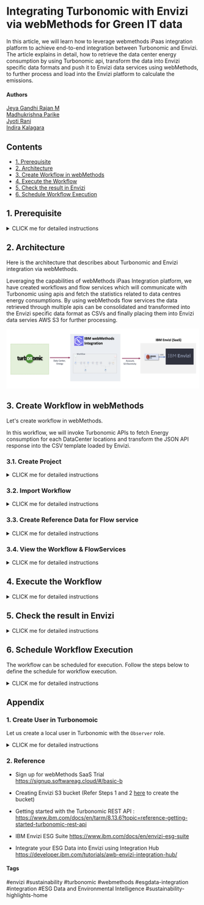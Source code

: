 # Integrating Turbonomic with Envizi via webMethods for Green IT data

In this article, we will learn how to leverage webmethods iPaas integration platform to achieve end-to-end integration between Turbonomic and Envizi. The article explains in detail, how to retrieve the data center energy consumption by  using Turbonomic api, transform the data into Envizi specific data formats and push it to Envizi data services using webMethods, to further process and load into the Envizi platform to calculate the emissions. 


#### Authors
 [Jeya Gandhi Rajan M](https://community.ibm.com/community/user/envirintel/people/jeya-gandhi-rajan-m1) <br />
 [Madhukrishna Parike]() <br />
 [Jyoti Rani](https://community.ibm.com/community/user/people/jyoti-rani1) <br />
 [Indira Kalagara]()

## Contents

- [1. Prerequisite](#1-Prerequisite)
- [2. Architecture](#2-Architecture)
- [3. Create Workflow in webMethods](#3-Create-Workflow-in-webMethods)
- [4. Execute the Workflow](#4-Execute-the-Workflow)
- [5. Check the result in Envizi](#5-Check-the-result-in-Envizi)
- [6. Schedule Workflow Execution](#6-Schedule-Workflow-Execution)

## 1. Prerequisite

<details><summary>CLICK me for detailed instructions</summary>

### 1.1 Environment

- Turbonomic v8.14.3 or higher 
- Envizi Saas instance access (Click [here](https://techzone.ibm.com/collection/aiapps-environmental-intelligencewith-envizi/environments) to get access). 
- webMethods Integration SaaS (Click [here](https://signup.softwareag.cloud/#/basic-b) to signup for Trial).

### 1.2 Turbonomic Pre-Configuration

1. Create an user with `Observer` role in Turbonomic. Refer [here](#user-content-1-create-user-in-turbonomoic) to create the user.


### 1.3 Envizi Preconfiguration

#### 1.3.1 Setting up Envizi Organization, Locations and accounts

To start with the integration, first we need to have / configure the organization hierarchy defined in Envizi and configure the identified datacenters as locations. For this article, lets say we have identified two data centers `IBMCloud | vc01dc01` from which we need to collect electricity consumptions and load into Envizi to calcuatle the emissions. So, these two data centers are represented as 2 different locations in the Envizi's organization hierarchy as shown in the below screenshot. 

<img src="images/org-hierarchy.png">


Each of these data center location in Envizi also have a corresponding electricity account created to store / hold the electricity consumption data. Below are the details of the locations and accounts which will be used as inputs further in the article.


| Location       | Account                   |
| ---------- | ----------------------- | 
| IN Bank-ODC-IBMCloud| IN Bank-ODC-IBMCloud-electricity|
| IN Bank-ODC-vc01dc01| IN Bank-ODC-vc01dc01-electricity|




1. Get the values for the below fields from Envizi. You can get these details by download the `Account Setup and Data Load` template in Envizi specific to locations and account style.

  - Organization (Organization name)
  - Organization Link (Organization reference id)
  - Account Style Link (Reference id for the account style `S2 - Electricity - kWh`)
  - Locations Names and Accounts Names (The locations names under which the accounts to be created)

#### 1.3.2 Envizi S3 Bucket

The integration requires Envizi AWS S3 data service details to place the Envizi templates in the respective s3 folder.  If the Envizi S3 data service is not created, please refer Steps 1 and 2 [here](https://developer.ibm.com/tutorials/awb-sending-udc-excel-to-s3/) to create.

1. From Envizi S3 bucket screen, get the values for the below fields.
  - Bucket
  - Folder
  - Username
  - Access Key
  - Secret Access Key

</details>

## 2. Architecture

Here is the architecture that describes about Turbonomic and Envizi integration via webMethods.

Leveraging the capabilities of webMethods iPaas Integration platform, we have created workflows and flow services which will communicate with Turbonomic using apis and fetch the statistics related to data centres energy consumptions. By using webMethods flow services the data retrieved through multiple apis can be consolidated and transformed into the Envizi specific data format as CSVs and finally placing them into Envizi data servies AWS S3 for further processing.

<img src="images/arch.png">

## 3. Create Workflow in webMethods

Let's create workflow in webMethods.

In this workflow, we will invoke Turbonomic APIs to fetch Energy consumption for each DataCenter locations and transform the JSON API response into the CSV template loaded by Envizi.

### 3.1. Create Project

<details><summary>CLICK me for detailed instructions</summary>

1. Login to your instance of webMethods integration with the respective credentials.

2. Click on `+` under the `Projects` tab.

<img src="images/im-11.png">

3. Enter the Project name.

4. Click on `Create`, to create the project.

<img src="images/im-12.png">

The project gets created as shown in the below image.

</details>

### 3.2. Import Workflow

<details><summary>CLICK me for detailed instructions</summary>

1. Download the Workflow archive file (webMethods workflow.zip) from [here](./files/webMethods-archives).

2. Click on `Import` button.

3. Select the Workflow file that is downloaded in the above step.

<img src="images/im-13.png">

4. For the following fields, you can leave the defaults as-is or enter the values as you would like to. 
  - Workflow Name
  - Workflow Description

5. Under `Parameters` section, update the field values based on your turbonomic, envizi environments

Refer the below table for the parameters values.

| Name       | Value                   | Comments             |
| ---------- | ----------------------- | --------------------
| TurboLoginAPI| https://[Turbonomic-URL]/api/v3/login | Turbonomic Login API. Replace the `[Turbonomic-URL]` with your Turbonomic instance url |
| TurboAccountStatsAPI| https://[Turbonomic-URL]/api/v3/entities/ | Retrieves the Data Centres statistics such as electricity consumption. Replace the `[Turbonomic-URL]` with your Turbonomic instance url |
| TurboDataCentresAPI|https://[Turbonomic-URL]/api/v3/search|  Fetches the data centres locations from Turbonomic instance. Replace the `[Turbonomic-URL]` with your Turbonomic instance url |
| TurboUserName||Enter the Turbonomic UserName received as part of prerequisites|
| TurboPassword | | Enter the Turbonomic Password received as part of prerequisites|
| S3BucketName| | Envizi S3 Bucket name received as part of prerequisites|
| EnviziTemplateFileName |  | Envizi S3 Folder name and File name as as part of prerequisites. Example: client_7e87560fc4e648/Account_Setup_and_Data_Load_DataCenter_electricity.csv|
| statsFilter| See below | To retrieve the electricity consumption for a specific period, update `startDate` and `endDate` in the same format as shown in the below sample and leave the rest as defaults .|
| EnviziDCMap | See below | Create mapping of actual data center name and the corresponding location names created in Envizi along with name of the electricity accounts |

**statsFilter**
```
{
    "data": {
        "startDate": "2025-01-01T00:00:01+00:00",
        "endDate": "2025-02-28T00:00:01+00:00",
        "statistics": [
            {
                "name": "Energy",
                "filters": [
                    {
                        "type": "relation",
                        "value": "sold"
                    }
                ]
            }
        ]
    }
}
```
**EnviziDCMap**
```
{
  "data":  [
      {
        "turbo_data_center": "IBMCloud",
        "envizi_location": "IN Bank-ODC-IBMCloud",
        "envizi_account": "IN Bank-ODC-IBMCloud-electricity"
      }, 
      {
        "turbo_data_center": "vc01dc01",
        "envizi_location": "IN Bank-ODC-vc01dc01",
        "envizi_account": "IN Bank-ODC-vc01dc01-electricity"
      }
     
    ]
}
```


<img src="images/im-14.png">
<img src="images/im-15.png">
<img src="images/im-16.png">


1. In the above page, click on `+` symbol on the `Connect to Hypertext Transfer Protocol (HTTP)` field. The Add Account popup appears as below.

<img src="images/im-17.png"> 


7. In the `URL` field, enter the value `https://[Turbonomic-URL]/api/v3/entities/`
   Replace [Turbonomic-URL] with your Turbonomic instance url 

8. Click `Add` button.

  The project page updated with the above created value.

9. Click on `+` symbol on the `Connect to Amazon Web Services` field. The Add Account popup appears as below.

<img src="images/im-18.png">


10. Enter the following values based on the prerequisites values from Envizi.

 - Access Key ID
 - Secret Access Key
 - Default Region  (us-east-1)

11. Click `Add` button.

<img src="images/im-19.png">

The project page updated with the above created value.

12. Click `Import` button.

<img src="images/im-20.png">

The workflow and the corresponding flow services are created in the integration project as shown below.

<img src="images/im-21_wf.png">

<img src="images/im-21_fs.png">

</details>

### 3.3. Create Reference Data for Flow service

<details><summary>CLICK me for detailed instructions</summary>

#### 3.3.1 Prepare Envizi Template file.

The Envizi template file to be imported into the workflow as a reference data. Please note that the reference template is based on `Account Setup and Data Load` template for the account style `S2 - Electricity - kWh` Let's prepare that.

1. Download the Reference data file from [here](./files/envizi)

2. Update the file with the values based on the below table. But you may need to update the below columns only based on the prerequisites values from Envizi.
- Organization Link
- Organization
- Account Style Link


|Name                     |  Value               |Comments                  | User Action          |
|-------------------------|----------------------|--------------------------|--------------------------|
|Organization Link|17000252| The refernce id for the Envizi Organization. | Get it from prerequisites |
|Organization|GSI Demos	| The name of the Organization.| Get it from prerequisites|
|Location|IBMCloud| The name of location where the account exists/to be created. It will be updated by workflow based on project parameters|Nil|
|Location Ref| | |Nil|
|Account Style Link|14445| The refernce id for the `S2 - Electricity - kWh` account style. |Get it from prerequisites|
|Account Style Caption|S2 - Electricity - kWh| The account style of this account.  It will be updated by workflow based on project parameters|Nil|
|Account Subtype|Default| | Nil|
|Account Number|vc01dc01-electricity| The account name. It will be updated by workflow based on project parameters | Nil|
|Account Reference|| | Nil|
|Account Supplier|| | Nil|
|Account Reader|| | Nil|
|Record Start YYYY-MM-DD|2024-01-01| It will be updated by workflow based on project parameters| Nil|
|Record End YYYY-MM-DD|2024-12-31| It will be updated by workflow based on project parameters | Nil|
|Record Data Quality|Actual|  | Nil|
|Record Billing Type|Standard|  | Nil|
|Record Subtype|Default|  | Nil|
|Record Entry Method|Overwrite| | Nil|
|Record Reference|| | Nil|
|Record Invoice Number|| | Nil|
|Total Electricity (kWh)|883.799| Electricity consumption value. It will be updated by workflow based on turbonomic output | Nil|
|Green Power (kWh)|| | Nil|
|Total Cost|| | Nil|


#### 3.3.2 Add Reference Data

1. Goto the `Reference Data` data page by clicking on `Configurations -> Flow service -> Reference data`

2. Click on `Add Reference data` button.

  <img src="images/im-22.png">

3. In `Save As` column, enter  the value `EnviziTemplate`

  The `Browse file` button is enabled.

4. Click on `Browse file` button.

5. Choose the above prepared `EnviziTemplate.csv` file

  <img src="images/im-23.png">

  The selected file appear like this.

6. Click on `Next` button.

  <img src="images/im-24.png">

7. Click on `Next` button.

  <img src="images/im-25.png">

8. Click on `Done` button.

  <img src="images/im-26.png">

  The reference data is created as shown below.

  <img src="images/im-27.png">

</details>

### 3.4. View the Workflow & FlowServices 

<details><summary>CLICK me for detailed instructions</summary>

Let's view the imported/created workflow 

1. Click on the `View` button in the `Integrations -> Workflows -> Turbo Envizi Sustainability Solution`.

<img src="images/im-28.png">

The workflow page is displayed.

Here is the details about the various nodes.

- **Turbonomic API Login** :  This HTTP node makes an authentication request to turbonomic instance using login API and returns an authentication cookie as part of response header. The subsequent turbonomic APIs uses this cookie as part of their request header by setting `set-cookie`  to authenticate and fetch relavant details.  
- **ParseEnviziDCMap** : This node parses the input json parameter `EnviziDCMap` as json object. 
- **Query JSON** : It Queries specific item from the JSON Object
- **ProcessEnviziDCMap** : It is a flow service `ProcessEnviziDCMap` which parses the josn object `EnviziDCMap` , retrieves the data cetner names and returns the same in string format of "DC1|DC2" 
- **Retrieve Turbo DataCentres** : This HTTP node invokes turbonomic API which returns list of DataCentres with their `uuids`. 
- **DataCentreUUIDs** : This query JSON node retrieves the responseObject JSON data containing the `uuids` from `Retieve Turbo DataCentres` 
- **Parse statsFilter** : This JSON Parse node formats input parameter ` statsFilter` as raw JSON data.
- **Query responseObject from statsFilter** : This query JSON node retrieve JSON data from `Parse statsFilter` node.  
- **Process DataCentre Stats** : It is a flow-service which invokes the turbonomic API to retrieve the electricity consumption and perform the data transformations to return the data in the format as needed by Envizi.
- **Convert JSON to CSV** : This `JSON to CSV` node converts JSON data returned by the flowservice into a CSV file.
- **Upload CSV to S3 Bucket** :  This AWS S3 node uploads the CSV file returned by `Convert JSON to CSV`  node into Envizi S3 bucket which will be further processed by Envizi. 

<img src="images/im-29.png">


Now, lets view the imported flowservices. 


1. Click on `Integrations -> Flow Services -> DCTest` 

You can expand and explore the flow service transformations implemented

<img src="images/im-29-fs.png">   


</details>
   

## 4. Execute the Workflow

<details><summary>CLICK me for detailed instructions</summary>

1. Click on the `Edit` button in the `Integrations -> Workflows -> Turbo Envizi Sustainability Solution`.

<img src="images/im-30.png">

2. Click `ON` (1) to activate the Workflow

3. Click on Run button (2) to start the workflow.
   
<img src="images/im-30_e.png"> 

4. Check the execution logs for the output generated once the flow is executed successfully. 

  This particular flow here is executed to fetch the electricity data from data centers `IBMCloud & vc01dc01` data centers which are configured in as locations `IN Bank-ODC-IBMCloud` , `IN Bank-ODC-vc01dc01` respectively between the time period  `start date:  2025-01-01`, `end date : 2025-02-28`
  
  Please view the corresponding records in the csv format from the logs in the below screenshot

<img src="images/im-30_logs.png">
   

In the next step, verify the same output results reached Envizi and loaded into the system. 

</details>


## 5. Check the result in Envizi

<details><summary>CLICK me for detailed instructions</summary>

#### 5.1. Check the webmethod output csv file in Envizi S3 data service

The webmethods integration workflow fetches the data from Turbonomic, transforms into Envizi specific format and pushes the .csv file into Envizi's AWS data service S3 folder. 

You can view the status of the file in `Envizi -> Admin -> Data Flow Automation -> File Delivery Status`

<img src="images/im-40.png">


#### 5.2. Check the data loaded into respective  electricity accounts of Envizi locations (aka datacenters)



<img src="images/im-41.png">


<img src="images/im-42.png">


#### 5.3. Sample Data from S3

The sample data received in S3 from Turbonomic is available [here](./files/sample/).
</details>

## 6. Schedule Workflow Execution

The workflow can be scheduled for execution. Follow the steps below to define the schedule for workflow execution.

<details><summary>CLICK me for detailed instructions</summary>

1. Mouse over the `Trigger` node in the workflow 

2. Click on `Settings`

<img src="images/im-31.png">

3. Select `Clock` option

4. Click on `Next` button.

<img src="images/im-32.png">

5. Change the schedule as per your need 

6. Click on `Done` button

 <img src="images/im-33.png">

The schduling is done and the Trigger node shows the clock icon.

7. Click on `Save` button to save the workflow.

 <img src="images/im-34.png">

Now the workflow will execute automatically as per the defined schedule.

</details>

## Appendix

### 1. Create User in Turbonomoic

Let us create a local user in Turbonomic with the `Observer` role.

<details><summary>CLICK me for detailed instructions</summary>

1. Create a new Local user in Turbonomoic by choosing the below menu option.

`Home > SETTINGS > Local User >  New Local User`

<img src="images/im-50.png">

2. User name could be `demo_observer`, give some password and choose role as `Observer`

3. Click `Save` button

<img src="images/im-51.png">

4. User is created.

<img src="images/im-52.png">

</details>

### 2. Reference

- Sign up for webMethods SaaS Trial https://signup.softwareag.cloud/#/basic-b

- Creating Envizi S3 bucket (Refer Steps 1 and 2 [here](https://developer.ibm.com/tutorials/awb-sending-udc-excel-to-s3/) to create the bucket)

- Getting started with the Turbonomic REST API : https://www.ibm.com/docs/en/tarm/8.13.6?topic=reference-getting-started-turbonomic-rest-api

- IBM Envizi ESG Suite https://www.ibm.com/docs/en/envizi-esg-suite

- Integrate your ESG Data into Envizi using Integration Hub	https://developer.ibm.com/tutorials/awb-envizi-integration-hub/



#### Tags
#envizi
#sustainability
#turbonomic
#webmethods
#esgdata-integration
#integration
#ESG Data and Environmental Intelligence
#sustainability-highlights-home